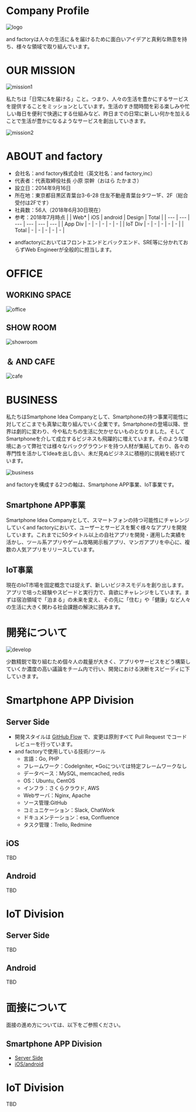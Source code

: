 # Company Profile 

![logo](https://user-images.githubusercontent.com/11145035/46134848-cfa27b00-c27e-11e8-94b3-936fcc019f56.png)

and factoryは人々の生活に＆を届けるために面白いアイデアと真剣な熱意を持ち、様々な領域で取り組んでいます。

# OUR MISSION

![mission1](https://user-images.githubusercontent.com/11145035/46134849-d03b1180-c27e-11e8-8fc9-ba034a38fefc.png)

私たちは「日常に&を届ける」こと。つまり、人々の生活を豊かにするサービスを提供することをミッションとしています。生活のすき間時間を彩る楽しみや忙しい毎日を便利で快適にする仕組みなど、昨日までの日常に新しい何かを加えることで生活が豊かになるようなサービスを創出していきます。

![mission2](https://user-images.githubusercontent.com/11145035/46134851-d03b1180-c27e-11e8-82f3-51e53e70e04a.png)

# ABOUT and factory
- 会社名：and factory株式会社（英文社名：and factory,inc）
- 代表者：代表取締役社長 小原 崇幹（おはら たかまさ）
- 設立日：2014年9月16日
- 所在地：東京都目黒区青葉台3-6-28 住友不動産青葉台タワー1F、2F（総合受付は2Fです）
- 社員数：56人（2018年6月30日現在）
- 参考：2018年7月時点
| | Web* | iOS | android | Design | Total |
| --- | --- | --- | --- | --- | --- |
| App Div | - | - | - | - | - |
| IoT Div | - | - | - | - | - |
| Total | - | - | - | - | - |
* andfactoryにおいてはフロントエンドとバックエンド、SRE等に分かれておらずWeb Engineerが全般的に担当します。

# OFFICE
## WORKING SPACE
![office](https://user-images.githubusercontent.com/11145035/46134852-d03b1180-c27e-11e8-8362-0e8beb49c90e.jpg)
## SHOW ROOM
![showroom](https://user-images.githubusercontent.com/11145035/46134854-d0d3a800-c27e-11e8-868f-d00910f19f30.png)
## ＆ AND CAFE
![cafe](https://user-images.githubusercontent.com/11145035/46134847-cfa27b00-c27e-11e8-98cc-aa97148789de.png)

# BUSINESS

私たちはSmartphone Idea Companyとして、Smartphoneの持つ事業可能性に対してどこまでも真摯に取り組んでいく企業です。Smartphoneの登場以降、世界は劇的に変わり、今や私たちの生活に欠かせないものとなりました。そしてSmartphoneを介して成立するビジネスも飛躍的に増えています。そのような環境にあって弊社では様々なバックグラウンドを持つ人材が集結しており、各々の専門性を活かしてIdeaを出し合い、未だ見ぬビジネスに積極的に挑戦を続けています。

![business](https://user-images.githubusercontent.com/11145035/46134846-cfa27b00-c27e-11e8-9ec7-d5ae1ac5779d.png)

and factoryを構成する2つの軸は、Smartphone APP事業、IoT事業です。

## Smartphone APP事業
Smartphone Idea Companyとして、スマートフォンの持つ可能性にチャレンジしていくand factoryにおいて、ユーザーとサービスを繋ぐ様々なアプリを開発しています。これまでに50タイトル以上の自社アプリを開発・運用した実績を活かし、ツール系アプリやゲーム攻略掲示板アプリ、マンガアプリを中心に、複数の人気アプリをリリースしています。

## IoT事業
現在のIoT市場を固定概念では捉えず、新しいビジネスモデルを創り出します。アプリで培った経験やスピードと実行力で、貪欲にチャレンジをしています。まずは宿泊領域で「泊まる」の未来を変え、その先に「住む」や「健康」など人々の生活に大きく関わる社会課題の解決に挑みます。

# 開発について
![develop](https://user-images.githubusercontent.com/11145035/46139096-93741800-c288-11e8-9691-3800695b8e7d.png)

少数精鋭で取り組むため個々人の裁量が大きく、アプリやサービスをどう構築していくか濃度の高い議論をチーム内で行い、開発における決断をスピーディに下していきます。

# Smartphone APP Division
## Server Side
- 開発スタイルは [GitHub Flow](https://guides.github.com/introduction/flow/) で、変更は原則すべて Pull Request でコードレビューを行っています。
- and factoryで使用している技術/ツール
  - 言語：Go, PHP
  - フレームワーク：CodeIgniter, *Goについては特定フレームワークなし
  - データベース：MySQL, memcached, redis
  - OS：Ubuntu, CentOS
  - インフラ：さくらクラウド, AWS
  - Webサーバ：Nginx, Apache
  - ソース管理:GitHub
  - コミュニケーション：Slack, ChatWork
  - ドキュメンテーション：esa, Confluence
  - タスク管理：Trello, Redmine

## iOS
TBD

## Android
TBD

# IoT Division

## Server Side
TBD

## Android
TBD

# 面接について
面接の進め方については、以下をご参照ください。
## Smartphone APP Division
- [Server Side](https://github.com/andfactory/handbook/blob/master/interview-guide-app-serverside.md)
- [iOS/android](https://github.com/andfactory/handbook/blob/master/interview-guide-app-mobile.md)

# IoT Division
TBD

